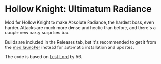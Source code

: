 # Hollow Knight: Ultimatum Radiance
Mod for Hollow Knight to make Absolute Radiance, the hardest boss, even harder. Attacks are much more dense and hectic than before, and there's a couple new nasty surprises too.

Builds are included in the Releases tab, but it's recommended to get it from the [mod launcher](https://radiance.host/mods/ModInstaller.exe) instead for automatic installation and updates.

The code is based on [Lost Lord](https://github.com/5FiftySix6/HollowKnight.Lost-Lord) by 56.
